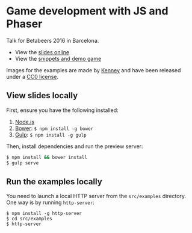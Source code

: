 # Game development with JS and Phaser

Talk for Betabeers 2016 in Barcelona.

- View the [slides online](http://belen-albeza.github.io/betabeers-jan-2016)
- View the [snippets and demo game](http://belen-albeza.github.io/betabeers-jan-2016/examples/)

Images for the examples are made by [Kenney](http://kenney.nl/) and have been released under a [CC0 license](https://creativecommons.org/publicdomain/zero/1.0/).

## View slides locally

First, ensure you have the following installed:

1. [Node.js](http://nodejs.org)
2. [Bower](http://bower.io): `$ npm install -g bower`
3. [Gulp](http://gulpjs.com): `$ npm install -g gulp`

Then, install dependencies and run the preview server:

```bash
$ npm install && bower install
$ gulp serve
```

## Run the examples locally

You need to launch a local HTTP server from the `src/examples` directory. One way is by running `http-server`:

```
$ npm install -g http-server
$ cd src/examples
$ http-server
```
